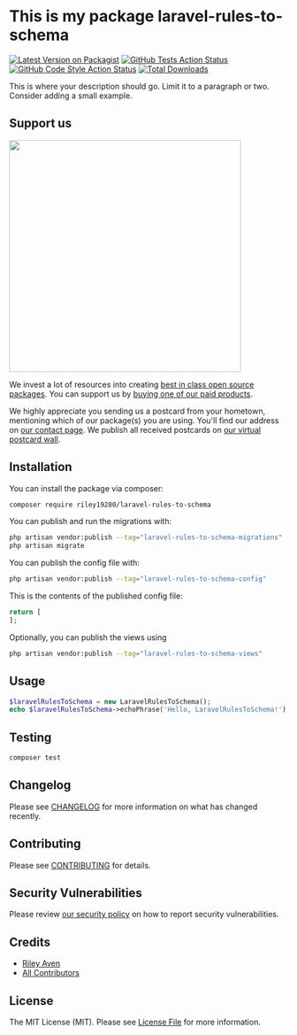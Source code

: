 # This is my package laravel-rules-to-schema

[![Latest Version on Packagist](https://img.shields.io/packagist/v/riley19280/laravel-rules-to-schema.svg?style=flat-square)](https://packagist.org/packages/riley19280/laravel-rules-to-schema)
[![GitHub Tests Action Status](https://img.shields.io/github/actions/workflow/status/riley19280/laravel-rules-to-schema/run-tests.yml?branch=main&label=tests&style=flat-square)](https://github.com/riley19280/laravel-rules-to-schema/actions?query=workflow%3Arun-tests+branch%3Amain)
[![GitHub Code Style Action Status](https://img.shields.io/github/actions/workflow/status/riley19280/laravel-rules-to-schema/fix-php-code-style-issues.yml?branch=main&label=code%20style&style=flat-square)](https://github.com/riley19280/laravel-rules-to-schema/actions?query=workflow%3A"Fix+PHP+code+style+issues"+branch%3Amain)
[![Total Downloads](https://img.shields.io/packagist/dt/riley19280/laravel-rules-to-schema.svg?style=flat-square)](https://packagist.org/packages/riley19280/laravel-rules-to-schema)

This is where your description should go. Limit it to a paragraph or two. Consider adding a small example.

## Support us

[<img src="https://github-ads.s3.eu-central-1.amazonaws.com/laravel-rules-to-schema.jpg?t=1" width="419px" />](https://spatie.be/github-ad-click/laravel-rules-to-schema)

We invest a lot of resources into creating [best in class open source packages](https://spatie.be/open-source). You can support us by [buying one of our paid products](https://spatie.be/open-source/support-us).

We highly appreciate you sending us a postcard from your hometown, mentioning which of our package(s) you are using. You'll find our address on [our contact page](https://spatie.be/about-us). We publish all received postcards on [our virtual postcard wall](https://spatie.be/open-source/postcards).

## Installation

You can install the package via composer:

```bash
composer require riley19280/laravel-rules-to-schema
```

You can publish and run the migrations with:

```bash
php artisan vendor:publish --tag="laravel-rules-to-schema-migrations"
php artisan migrate
```

You can publish the config file with:

```bash
php artisan vendor:publish --tag="laravel-rules-to-schema-config"
```

This is the contents of the published config file:

```php
return [
];
```

Optionally, you can publish the views using

```bash
php artisan vendor:publish --tag="laravel-rules-to-schema-views"
```

## Usage

```php
$laravelRulesToSchema = new LaravelRulesToSchema();
echo $laravelRulesToSchema->echoPhrase('Hello, LaravelRulesToSchema!');
```

## Testing

```bash
composer test
```

## Changelog

Please see [CHANGELOG](CHANGELOG.md) for more information on what has changed recently.

## Contributing

Please see [CONTRIBUTING](CONTRIBUTING.md) for details.

## Security Vulnerabilities

Please review [our security policy](../../security/policy) on how to report security vulnerabilities.

## Credits

- [Riley Aven](https://github.com/Riley19280)
- [All Contributors](../../contributors)

## License

The MIT License (MIT). Please see [License File](LICENSE.md) for more information.
